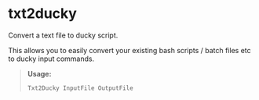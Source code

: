 # txt2ducky
Convert a text file to ducky script.

This allows you to easily convert your existing bash scripts / batch files etc to ducky input commands.

> **Usage:**
>
> `Txt2Ducky InputFile OutputFile`
